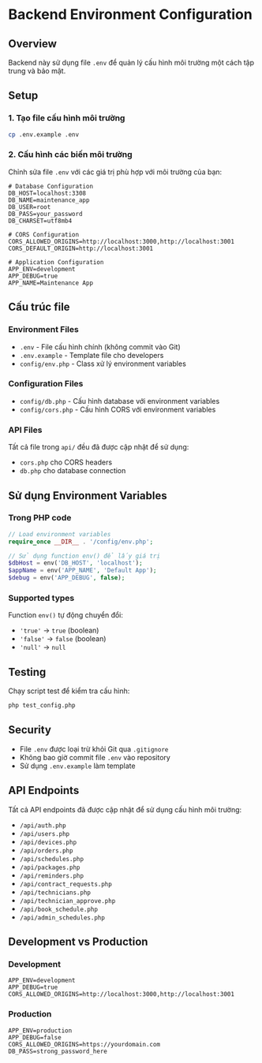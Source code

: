 # Backend Environment Configuration

## Overview

Backend này sử dụng file `.env` để quản lý cấu hình môi trường một cách tập trung và bảo mật.

## Setup

### 1. Tạo file cấu hình môi trường

```bash
cp .env.example .env
```

### 2. Cấu hình các biến môi trường

Chỉnh sửa file `.env` với các giá trị phù hợp với môi trường của bạn:

```env
# Database Configuration
DB_HOST=localhost:3308
DB_NAME=maintenance_app
DB_USER=root
DB_PASS=your_password
DB_CHARSET=utf8mb4

# CORS Configuration
CORS_ALLOWED_ORIGINS=http://localhost:3000,http://localhost:3001
CORS_DEFAULT_ORIGIN=http://localhost:3001

# Application Configuration
APP_ENV=development
APP_DEBUG=true
APP_NAME=Maintenance App
```

## Cấu trúc file

### Environment Files

- `.env` - File cấu hình chính (không commit vào Git)
- `.env.example` - Template file cho developers
- `config/env.php` - Class xử lý environment variables

### Configuration Files

- `config/db.php` - Cấu hình database với environment variables
- `config/cors.php` - Cấu hình CORS với environment variables

### API Files

Tất cả file trong `api/` đều đã được cập nhật để sử dụng:

- `cors.php` cho CORS headers
- `db.php` cho database connection

## Sử dụng Environment Variables

### Trong PHP code

```php
// Load environment variables
require_once __DIR__ . '/config/env.php';

// Sử dụng function env() để lấy giá trị
$dbHost = env('DB_HOST', 'localhost');
$appName = env('APP_NAME', 'Default App');
$debug = env('APP_DEBUG', false);
```

### Supported types

Function `env()` tự động chuyển đổi:

- `'true'` → `true` (boolean)
- `'false'` → `false` (boolean)
- `'null'` → `null`

## Testing

Chạy script test để kiểm tra cấu hình:

```bash
php test_config.php
```

## Security

- File `.env` được loại trừ khỏi Git qua `.gitignore`
- Không bao giờ commit file `.env` vào repository
- Sử dụng `.env.example` làm template

## API Endpoints

Tất cả API endpoints đã được cập nhật để sử dụng cấu hình môi trường:

- `/api/auth.php`
- `/api/users.php`
- `/api/devices.php`
- `/api/orders.php`
- `/api/schedules.php`
- `/api/packages.php`
- `/api/reminders.php`
- `/api/contract_requests.php`
- `/api/technicians.php`
- `/api/technician_approve.php`
- `/api/book_schedule.php`
- `/api/admin_schedules.php`

## Development vs Production

### Development

```env
APP_ENV=development
APP_DEBUG=true
CORS_ALLOWED_ORIGINS=http://localhost:3000,http://localhost:3001
```

### Production

```env
APP_ENV=production
APP_DEBUG=false
CORS_ALLOWED_ORIGINS=https://yourdomain.com
DB_PASS=strong_password_here
```
